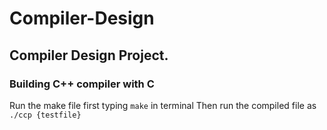 # Compiler-Design
## Compiler Design Project.
### Building C++ compiler with C
Run the make file first typing `make` in terminal
Then run the compiled file as 
`./ccp {testfile}`
